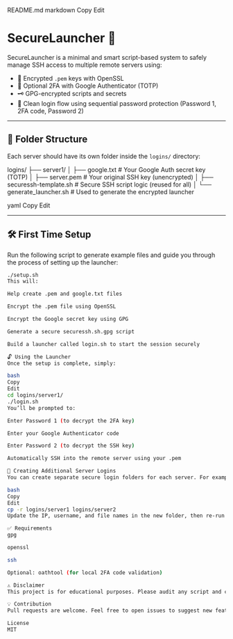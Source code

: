 README.md
markdown
Copy
Edit
# SecureLauncher 🔐

SecureLauncher is a minimal and smart script-based system to safely manage SSH access to multiple remote servers using:

- 🔑 Encrypted `.pem` keys with OpenSSL
- 🧩 Optional 2FA with Google Authenticator (TOTP)
- 🗝️ GPG-encrypted scripts and secrets
- 🧠 Clean login flow using sequential password protection (Password 1, 2FA code, Password 2)

---

## 📁 Folder Structure

Each server should have its own folder inside the `logins/` directory:

logins/ ├── server1/ │ ├── google.txt # Your Google Auth secret key (TOTP) │ ├── server.pem # Your original SSH key (unencrypted) │ ├── securessh-template.sh # Secure SSH script logic (reused for all) │ └── generate_launcher.sh # Used to generate the encrypted launcher

yaml
Copy
Edit

---

## 🛠️ First Time Setup

Run the following script to generate example files and guide you through the process of setting up the launcher:

```bash
./setup.sh
This will:

Help create .pem and google.txt files

Encrypt the .pem file using OpenSSL

Encrypt the Google secret key using GPG

Generate a secure securessh.sh.gpg script

Build a launcher called login.sh to start the session securely

🔓 Using the Launcher
Once the setup is complete, simply:

bash
Copy
Edit
cd logins/server1/
./login.sh
You’ll be prompted to:

Enter Password 1 (to decrypt the 2FA key)

Enter your Google Authenticator code

Enter Password 2 (to decrypt the SSH key)

Automatically SSH into the remote server using your .pem

🔄 Creating Additional Server Logins
You can create separate secure login folders for each server. For example:

bash
Copy
Edit
cp -r logins/server1 logins/server2
Update the IP, username, and file names in the new folder, then re-run generate_launcher.sh.

✅ Requirements
gpg

openssl

ssh

Optional: oathtool (for local 2FA code validation)

⚠️ Disclaimer
This project is for educational purposes. Please audit any script and customize it according to your security model. Never share your encrypted files or secrets.

💡 Contribution
Pull requests are welcome. Feel free to open issues to suggest new features or improvements.

License
MIT
